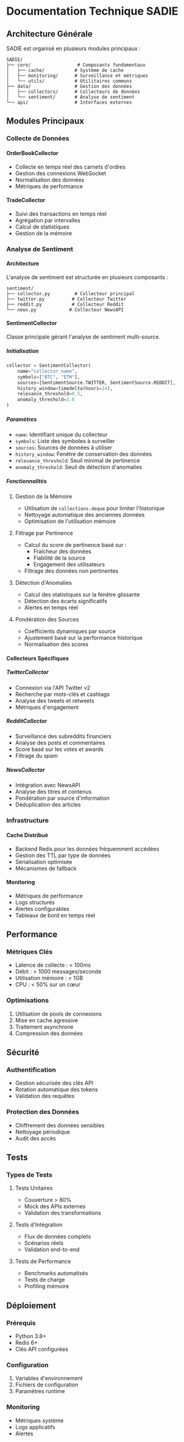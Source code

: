 # Documentation Technique SADIE

## Architecture Générale

SADIE est organisé en plusieurs modules principaux :

```
SADIE/
├── core/                 # Composants fondamentaux
│   ├── cache/           # Système de cache
│   ├── monitoring/      # Surveillance et métriques
│   └── utils/           # Utilitaires communs
├── data/                # Gestion des données
│   ├── collectors/      # Collecteurs de données
│   └── sentiment/       # Analyse de sentiment
└── api/                 # Interfaces externes
```

## Modules Principaux

### Collecte de Données

#### OrderBookCollector
- Collecte en temps réel des carnets d'ordres
- Gestion des connexions WebSocket
- Normalisation des données
- Métriques de performance

#### TradeCollector
- Suivi des transactions en temps réel
- Agrégation par intervalles
- Calcul de statistiques
- Gestion de la mémoire

### Analyse de Sentiment

#### Architecture
L'analyse de sentiment est structurée en plusieurs composants :

```
sentiment/
├── collector.py         # Collecteur principal
├── twitter.py          # Collecteur Twitter
├── reddit.py           # Collecteur Reddit
└── news.py            # Collecteur NewsAPI
```

#### SentimentCollector
Classe principale gérant l'analyse de sentiment multi-source.

##### Initialisation
```python
collector = SentimentCollector(
    name="collector_name",
    symbols=["BTC", "ETH"],
    sources=[SentimentSource.TWITTER, SentimentSource.REDDIT],
    history_window=timedelta(hours=24),
    relevance_threshold=0.5,
    anomaly_threshold=2.0
)
```

##### Paramètres
- `name`: Identifiant unique du collecteur
- `symbols`: Liste des symboles à surveiller
- `sources`: Sources de données à utiliser
- `history_window`: Fenêtre de conservation des données
- `relevance_threshold`: Seuil minimal de pertinence
- `anomaly_threshold`: Seuil de détection d'anomalies

##### Fonctionnalités
1. Gestion de la Mémoire
   - Utilisation de `collections.deque` pour limiter l'historique
   - Nettoyage automatique des anciennes données
   - Optimisation de l'utilisation mémoire

2. Filtrage par Pertinence
   - Calcul du score de pertinence basé sur :
     * Fraîcheur des données
     * Fiabilité de la source
     * Engagement des utilisateurs
   - Filtrage des données non pertinentes

3. Détection d'Anomalies
   - Calcul des statistiques sur la fenêtre glissante
   - Détection des écarts significatifs
   - Alertes en temps réel

4. Pondération des Sources
   - Coefficients dynamiques par source
   - Ajustement basé sur la performance historique
   - Normalisation des scores

#### Collecteurs Spécifiques

##### TwitterCollector
- Connexion via l'API Twitter v2
- Recherche par mots-clés et cashtags
- Analyse des tweets et retweets
- Métriques d'engagement

##### RedditCollector
- Surveillance des subreddits financiers
- Analyse des posts et commentaires
- Score basé sur les votes et awards
- Filtrage du spam

##### NewsCollector
- Intégration avec NewsAPI
- Analyse des titres et contenus
- Pondération par source d'information
- Déduplication des articles

### Infrastructure

#### Cache Distribué
- Backend Redis pour les données fréquemment accédées
- Gestion des TTL par type de données
- Sérialisation optimisée
- Mécanismes de fallback

#### Monitoring
- Métriques de performance
- Logs structurés
- Alertes configurables
- Tableaux de bord en temps réel

## Performance

### Métriques Clés
- Latence de collecte : < 100ms
- Débit : > 1000 messages/seconde
- Utilisation mémoire : < 1GB
- CPU : < 50% sur un cœur

### Optimisations
1. Utilisation de pools de connexions
2. Mise en cache agressive
3. Traitement asynchrone
4. Compression des données

## Sécurité

### Authentification
- Gestion sécurisée des clés API
- Rotation automatique des tokens
- Validation des requêtes

### Protection des Données
- Chiffrement des données sensibles
- Nettoyage périodique
- Audit des accès

## Tests

### Types de Tests
1. Tests Unitaires
   - Couverture > 80%
   - Mock des APIs externes
   - Validation des transformations

2. Tests d'Intégration
   - Flux de données complets
   - Scénarios réels
   - Validation end-to-end

3. Tests de Performance
   - Benchmarks automatisés
   - Tests de charge
   - Profiling mémoire

## Déploiement

### Prérequis
- Python 3.8+
- Redis 6+
- Clés API configurées

### Configuration
1. Variables d'environnement
2. Fichiers de configuration
3. Paramètres runtime

### Monitoring
- Métriques système
- Logs applicatifs
- Alertes 